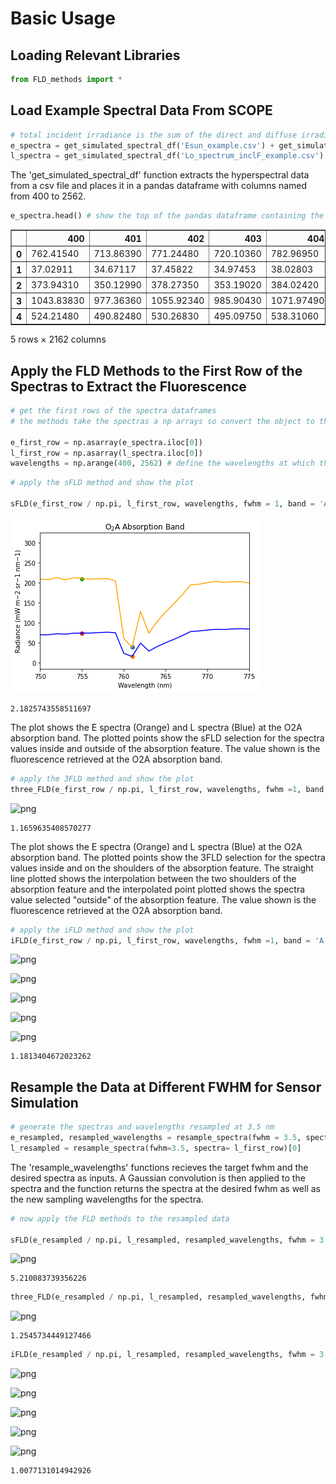 # Basic Usage

<h2>Loading Relevant Libraries</h2>


```python
from FLD_methods import *
```

<h2>Load Example Spectral Data From SCOPE</h2>


```python
# total incident irradiance is the sum of the direct and diffuse irradiance
e_spectra = get_simulated_spectral_df('Esun_example.csv') + get_simulated_spectral_df('Esky_example.csv')
l_spectra = get_simulated_spectral_df('Lo_spectrum_inclF_example.csv')
```

The 'get_simulated_spectral_df' function extracts the hyperspectral data from a csv file and places it in a pandas dataframe with columns named from 400 to 2562.


```python
e_spectra.head() # show the top of the pandas dataframe containing the E_spectra
```




<div>
<style scoped>
    .dataframe tbody tr th:only-of-type {
        vertical-align: middle;
    }

    .dataframe tbody tr th {
        vertical-align: top;
    }

    .dataframe thead th {
        text-align: right;
    }
</style>
<table border="1" class="dataframe">
  <thead>
    <tr style="text-align: right;">
      <th></th>
      <th>400</th>
      <th>401</th>
      <th>402</th>
      <th>403</th>
      <th>404</th>
      <th>405</th>
      <th>406</th>
      <th>407</th>
      <th>408</th>
      <th>409</th>
      <th>...</th>
      <th>2552</th>
      <th>2553</th>
      <th>2554</th>
      <th>2555</th>
      <th>2556</th>
      <th>2557</th>
      <th>2558</th>
      <th>2559</th>
      <th>2560</th>
      <th>2561</th>
    </tr>
  </thead>
  <tbody>
    <tr>
      <th>0</th>
      <td>762.41540</td>
      <td>713.86390</td>
      <td>771.24480</td>
      <td>720.10360</td>
      <td>782.96950</td>
      <td>697.56130</td>
      <td>686.79500</td>
      <td>710.25660</td>
      <td>727.46720</td>
      <td>802.01720</td>
      <td>...</td>
      <td>1.275431</td>
      <td>1.182825</td>
      <td>1.094863</td>
      <td>1.010975</td>
      <td>0.938320</td>
      <td>0.875757</td>
      <td>0.816150</td>
      <td>0.759049</td>
      <td>0.710475</td>
      <td>0.664150</td>
    </tr>
    <tr>
      <th>1</th>
      <td>37.02911</td>
      <td>34.67117</td>
      <td>37.45822</td>
      <td>34.97453</td>
      <td>38.02803</td>
      <td>33.88001</td>
      <td>33.35728</td>
      <td>34.49697</td>
      <td>35.33306</td>
      <td>38.95416</td>
      <td>...</td>
      <td>1.275200</td>
      <td>1.182610</td>
      <td>1.094665</td>
      <td>1.010793</td>
      <td>0.938149</td>
      <td>0.875598</td>
      <td>0.816003</td>
      <td>0.758913</td>
      <td>0.710346</td>
      <td>0.664030</td>
    </tr>
    <tr>
      <th>2</th>
      <td>373.94310</td>
      <td>350.12990</td>
      <td>378.27350</td>
      <td>353.19020</td>
      <td>384.02420</td>
      <td>342.13400</td>
      <td>336.85360</td>
      <td>348.36090</td>
      <td>356.80240</td>
      <td>393.36730</td>
      <td>...</td>
      <td>1.275032</td>
      <td>1.182454</td>
      <td>1.094521</td>
      <td>1.010660</td>
      <td>0.938025</td>
      <td>0.875482</td>
      <td>0.815896</td>
      <td>0.758814</td>
      <td>0.710252</td>
      <td>0.663943</td>
    </tr>
    <tr>
      <th>3</th>
      <td>1043.83830</td>
      <td>977.36360</td>
      <td>1055.92340</td>
      <td>985.90430</td>
      <td>1071.97490</td>
      <td>955.04320</td>
      <td>940.30570</td>
      <td>972.43060</td>
      <td>995.99730</td>
      <td>1098.06980</td>
      <td>...</td>
      <td>1.275389</td>
      <td>1.182785</td>
      <td>1.094827</td>
      <td>1.010941</td>
      <td>0.938288</td>
      <td>0.875728</td>
      <td>0.816123</td>
      <td>0.759024</td>
      <td>0.710451</td>
      <td>0.664128</td>
    </tr>
    <tr>
      <th>4</th>
      <td>524.21480</td>
      <td>490.82480</td>
      <td>530.26830</td>
      <td>495.09750</td>
      <td>538.31060</td>
      <td>479.58540</td>
      <td>472.18230</td>
      <td>488.30830</td>
      <td>500.13920</td>
      <td>551.39160</td>
      <td>...</td>
      <td>1.275198</td>
      <td>1.182608</td>
      <td>1.094663</td>
      <td>1.010791</td>
      <td>0.938147</td>
      <td>0.875597</td>
      <td>0.816001</td>
      <td>0.758912</td>
      <td>0.710345</td>
      <td>0.664029</td>
    </tr>
  </tbody>
</table>
<p>5 rows × 2162 columns</p>
</div>



<h2>Apply the FLD Methods to the First Row of the Spectras to Extract the Fluorescence</h2>


```python
# get the first rows of the spectra dataframes
# the methods take the spectras a np arrays so convert the object to this type

e_first_row = np.asarray(e_spectra.iloc[0])
l_first_row = np.asarray(l_spectra.iloc[0])
wavelengths = np.arange(400, 2562) # define the wavelengths at which the spectras were sampled
```


```python
# apply the sFLD method and show the plot

sFLD(e_first_row / np.pi, l_first_row, wavelengths, fwhm = 1, band = 'A', plot = True)
```


    
![png](example_FLD_method_SCOPE_workflow/output_9_0.png)
    





    2.1825743558511697



The plot shows the E spectra (Orange) and L spectra (Blue) at the O2A absorption band. The plotted points show the sFLD selection for the spectra values inside and outside of the absorption feature. The value shown is the fluorescence retrieved at the O2A absorption band.


```python
# apply the 3FLD method and show the plot
three_FLD(e_first_row / np.pi, l_first_row, wavelengths, fwhm =1, band = 'A', plot = True)
```


    
![png](output_11_0.png)
    





    1.1659635408570277



The plot shows the E spectra (Orange) and L spectra (Blue) at the O2A absorption band. The plotted points show the 3FLD selection for the spectra values inside and on the shoulders of the absorption feature. The straight line plotted shows the interpolation between the two shoulders of the absorption feature and the interpolated point plotted shows the spectra value selected "outside" of the absorption feature. The value shown is the fluorescence retrieved at the O2A absorption band.


```python
# apply the iFLD method and show the plot
iFLD(e_first_row / np.pi, l_first_row, wavelengths, fwhm =1, band = 'A', plot = True)
```


    
![png](output_13_0.png)
    



    
![png](output_13_1.png)
    



    
![png](output_13_2.png)
    



    
![png](output_13_3.png)
    



    
![png](output_13_4.png)
    





    1.1813404672023262



<h2>Resample the Data at Different FWHM for Sensor Simulation</h2>


```python
# generate the spectras and wavelengths resampled at 3.5 nm
e_resampled, resampled_wavelengths = resample_spectra(fwhm = 3.5, spectra = e_first_row)
l_resampled = resample_spectra(fwhm=3.5, spectra= l_first_row)[0]
```

The 'resample_wavelengths' functions recieves the target fwhm and the desired spectra as inputs. A Gaussian convolution is then applied to the spectra and the function returns the spectra at the desired fwhm as well as the new sampling wavelengths for the spectra.


```python
# now apply the FLD methods to the resampled data

sFLD(e_resampled / np.pi, l_resampled, resampled_wavelengths, fwhm = 3.5, band = 'A', plot = True)
```


    
![png](output_17_0.png)
    





    5.210083739356226




```python
three_FLD(e_resampled / np.pi, l_resampled, resampled_wavelengths, fwhm = 3.5, band = 'A', plot = True)
```


    
![png](output_18_0.png)
    





    1.2545734449127466




```python
iFLD(e_resampled / np.pi, l_resampled, resampled_wavelengths, fwhm = 3.5, band = 'A', plot = True)
```


    
![png](output_19_0.png)
    



    
![png](output_19_1.png)
    



    
![png](output_19_2.png)
    



    
![png](output_19_3.png)
    



    
![png](output_19_4.png)
    





    1.0077131014942926




```python

```
